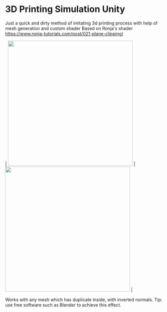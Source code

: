 # 3D Printing Simulation Unity

Just a quick and dirty method of imitating 3d printing process with help of mesh generation and custom shader
Based on Ronja's shader https://www.ronja-tutorials.com/post/021-plane-clipping/

| <img src="https://user-images.githubusercontent.com/97985323/152024443-90f6a23e-9a2f-4184-af5c-25b192ec7568.png" width="400" /> |
<img src="https://user-images.githubusercontent.com/97985323/152024461-b30ec987-6be9-4e26-a19c-0d96d2359374.png" width="400" /> |

Works with any mesh which has duplicate inside, with inverted normals. Tip: use free software such as Blender to achieve this effect.
